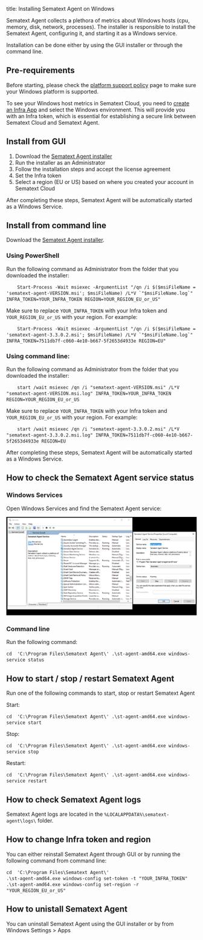 title: Installing Sematext Agent on Windows

Sematext Agent collects a plethora of metrics about Windows hosts (cpu, memory, disk, network, processes). The installer is responsible to install the Sematext Agent, configuring it, and starting it as a Windows service.

Installation can be done either by using the GUI installer or through the command line.

## Pre-requirements

Before starting, please check the [platform support policy](https://sematext.com/docs/agents/sematext-agent/platform-support-policy/) page to make sure your Windows platform is supported.

To see your Windows host metrics in Sematext Cloud, you need to [create an Infra App](https://sematext.com/docs/monitoring/infrastructure/#create-an-infra-app) and select the Windows environment. This will provide you with an Infra token, which is essential for establishing a secure link between Sematext Cloud and Sematext Agent.

## Install from GUI

1. Download the [Sematext Agent installer](https://todo-add-public-installer-repo)
2. Run the installer as an Administrator
3. Follow the installation steps and accept the license agreement 
4. Set the Infra token
5. Select a region (EU or US) based on where you created your account in Sematext Cloud

After completing these steps, Sematext Agent will be automatically started as a Windows Service.


## Install from command line

Download the [Sematext Agent installer](https://todo-add-public-installer-repo).

### Using PowerShell

Run the following command as Administrator from the folder that you downloaded the installer:

```
    Start-Process -Wait msiexec -ArgumentList "/qn /i $($msiFileName = 'sematext-agent-VERSION.msi'; $msiFileName) /L*V `"$msiFileName.log`" INFRA_TOKEN=YOUR_INFRA_TOKEN REGION=YOUR_REGION_EU_or_US"
```

Make sure to replace `YOUR_INFRA_TOKEN` with your Infra token and `YOUR_REGION_EU_or_US` with your region. For example:

```
    Start-Process -Wait msiexec -ArgumentList "/qn /i $($msiFileName = 'sematext-agent-3.3.0.2.msi'; $msiFileName) /L*V `"$msiFileName.log`" INFRA_TOKEN=7511db7f-c060-4e10-b667-5f2653d4933e REGION=EU"
```

### Using command line:

Run the following command as Administrator from the folder that you downloaded the installer:

```
    start /wait msiexec /qn /i "sematext-agent-VERSION.msi" /L*V "sematext-agent-VERSION.msi.log" INFRA_TOKEN=YOUR_INFRA_TOKEN REGION=YOUR_REGION_EU_or_US
```

Make sure to replace `YOUR_INFRA_TOKEN` with your Infra token and `YOUR_REGION_EU_or_US` with your region. For example:

```
    start /wait msiexec /qn /i "sematext-agent-3.3.0.2.msi" /L*V "sematext-agent-3.3.0.2.msi.log" INFRA_TOKEN=7511db7f-c060-4e10-b667-5f2653d4933e REGION=EU
```

After completing these steps, Sematext Agent will be automatically started as a Windows Service.

## How to check the Sematext Agent service status

### Windows Services

Open Windows Services and find the Sematext Agent service:

![Sematext Agent service](images/sematext-agent-service.png)

### Command line

Run the following command:

```
cd  'C:\Program Files\Sematext Agent\' .\st-agent-amd64.exe windows-service status
```

## How to start / stop / restart Sematext Agent

Run one of the following commands to start, stop or restart Sematext Agent

Start:

```
cd  'C:\Program Files\Sematext Agent\' .\st-agent-amd64.exe windows-service start
```

Stop:

```
cd  'C:\Program Files\Sematext Agent\' .\st-agent-amd64.exe windows-service stop
```

Restart:

```
cd  'C:\Program Files\Sematext Agent\' .\st-agent-amd64.exe windows-service restart
```

## How to check Sematext Agent logs

Sematext Agent logs are located in the `%LOCALAPPDATA%\sematext-agent\logs\` folder.

## How to change Infra token and region

You can either reinstall Sematext Agent through GUI or by running the following command from command line:

```
cd  'C:\Program Files\Sematext Agent\'
.\st-agent-amd64.exe windows-config set-token -t "YOUR_INFRA_TOKEN"
.\st-agent-amd64.exe windows-config set-region -r "YOUR_REGION_EU_or_US"
```

## How to unistall Sematext Agent

You can uninstall Sematext Agent using the GUI installer or by from Windows Settings > Apps
